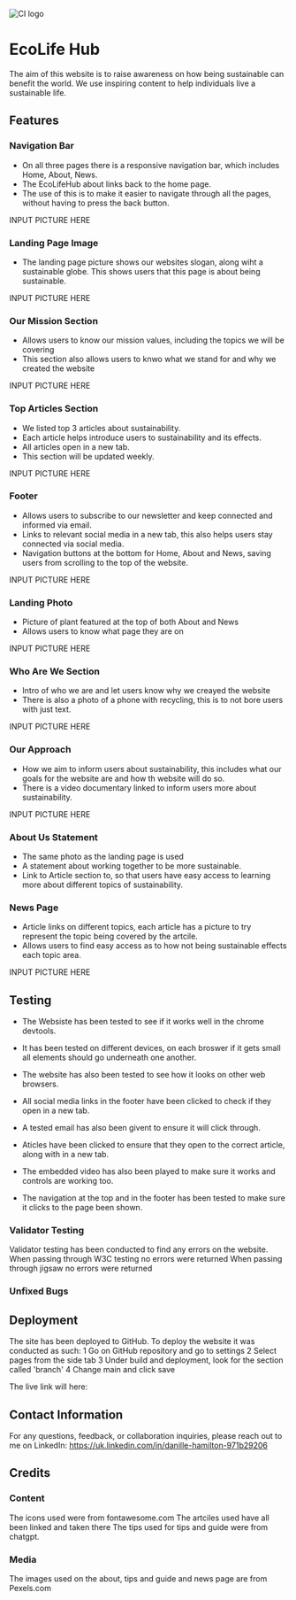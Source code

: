 ![CI logo](https://codeinstitute.s3.amazonaws.com/fullstack/ci_logo_small.png)


# EcoLife Hub
The aim of this website is to raise awareness on how being sustainable can benefit the world. We use inspiring content to help individuals live a sustainable life.

## Features

### Navigation Bar 

* On all three pages there is a responsive navigation bar, which includes Home, About, News.
* The EcoLifeHub about links back to the home page.
* The use of this is to make it easier to navigate through all the pages, without having to press the back button.

INPUT PICTURE HERE

### Landing Page Image

* The landing page picture shows our websites slogan, along wiht a sustainable globe. This shows users that this page is about being sustainable.

INPUT PICTURE HERE

### Our Mission Section

* Allows users to know our mission values, including the topics we will be covering
* This section also allows users to knwo what we stand for and why we created the website

INPUT PICTURE HERE

### Top Articles Section

* We listed top 3 articles about sustainability.
* Each article helps introduce users to sustainability and its effects.
* All articles open in a new tab.
* This section will be updated weekly.

INPUT PICTURE HERE

### Footer 

* Allows users to subscribe to our newsletter and keep connected and informed via email.
* Links to relevant social media in a new tab, this also helps users stay connected via social media.
* Navigation buttons at the bottom for Home, About and News, saving users from scrolling to the top of the website.

INPUT PICTURE HERE

### Landing Photo

* Picture of plant featured at the top of both About and News 
* Allows users to know what page they are on

INPUT PICTURE HERE

### Who Are We Section 

* Intro of who we are and let users know why we creayed the website
* There is also a photo of a phone with recycling, this is to not bore users with just text.

INPUT PICTURE HERE

### Our Approach 

* How we aim to inform users about sustainability, this includes what our goals for the website are and how th website will do so.
* There is a video documentary linked to inform users more about sustainability.

INPUT PICTURE HERE

### About Us Statement

* The same photo as the landing page is used
* A statement about working together to be more sustainable.
* Link to Article section to, so that users have easy access to learning more about different topics of sustainability.

### News Page 

* Article links on different topics, each article has a picture to try represent the topic being covered by the artcile.
* Allows users to find easy access as to how not being sustainable effects each topic area.

INPUT PICTURE HERE

## Testing

* The Websiste has been tested to see if it works well in the chrome devtools. 
* It has been tested on different devices, on each broswer if it gets small all elements should go underneath one another. 
* The website has also been tested to see how it looks on other web browsers.


* All social media links in the footer have been clicked to check if they open in a new tab.
* A tested email has also been givent to ensure it will click through.
* Aticles have been clicked to ensure that they open to the correct article, along with in a new tab. 
* The embedded video has also been played to make sure it works and controls are working too. 
* The navigation at the top and in the footer has been tested to make sure it clicks to the page been shown.

### Validator Testing 

Validator testing has been conducted to find any errors on the website. 
When passing through W3C testing no errors were returned
When passing through jigsaw no errors were returned 

### Unfixed Bugs

## Deployment

The site has been deployed to GitHub. To deploy the website it was conducted as such: 
    1 Go on GitHub repository and go to settings
    2 Select pages from the side tab 
    3 Under build and deployment, look for the section called 'branch'
    4 Change main and click save

The live link will here:

## Contact Information

For any questions, feedback, or collaboration inquiries, please reach out to me on LinkedIn: https://uk.linkedin.com/in/danille-hamilton-971b29206

## Credits

### Content 
The icons used were from fontawesome.com
The artciles used have all been linked and taken there
The tips used for tips and guide were from chatgpt.

### Media 
The images used on the about, tips and guide and news page are from Pexels.com